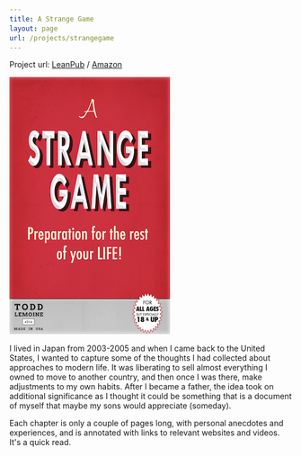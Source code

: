 ```yaml
---
title: A Strange Game
layout: page
url: /projects/strangegame
---
```


Project url: [LeanPub](https://leanpub.com/astrangegame) / [Amazon](https://www.amazon.com/Strange-Game-Preparation-rest-your-ebook/dp/B01CIEET5W)

![A Strange Game cover](/assets/strangegame_cover.png)

I lived in Japan from 2003-2005 and when I came back to the United States, I wanted to capture some of the thoughts I had collected about approaches to modern life. It was liberating to sell almost everything I owned to move to another country, and then once I was there, make adjustments to my own habits. After I became a father, the idea took on additional significance as I thought it could be something that is a document of myself that maybe my sons would appreciate (someday).

Each chapter is only a couple of pages long, with personal anecdotes and experiences, and is annotated with links to relevant websites and videos. It's a quick read.
